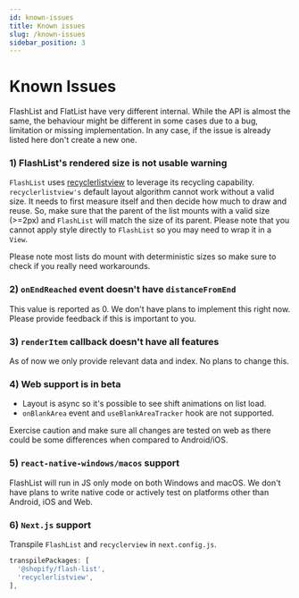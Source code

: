 ```yaml
---
id: known-issues
title: Known issues
slug: /known-issues
sidebar_position: 3
---
```


# Known Issues

FlashList and FlatList have very different internal. While the API is almost the same, the behaviour might be different in some cases due to a bug, limitation or missing implementation. In any case, if the issue is already listed here don't create a new one.

### 1) FlashList's rendered size is not usable warning

`FlashList` uses [recyclerlistview](https://github.com/Flipkart/recyclerlistview) to leverage its recycling capability. `recyclerlistview's` default layout algorithm cannot work without a valid size. It needs to first measure itself and then decide how much to draw and reuse. So, make sure that the parent of the list mounts with a valid size (>=2px) and `FlashList` will match the size of its parent. Please note that you cannot apply style directly to `FlashList` so you may need to wrap it in a `View`.

Please note most lists do mount with deterministic sizes so make sure to check if you really need workarounds.

### 2) `onEndReached` event doesn't have `distanceFromEnd`

This value is reported as 0. We don't have plans to implement this right now. Please provide feedback if this is important to you.

### 3) `renderItem` callback doesn't have all features

As of now we only provide relevant data and index. No plans to change this.

### 4) Web support is in beta

- Layout is async so it's possible to see shift animations on list load.
- `onBlankArea` event and `useBlankAreaTracker` hook are not supported.

Exercise caution and make sure all changes are tested on web as there could be some differences when compared to Android/iOS.

### 5) `react-native-windows/macos` support

FlashList will run in JS only mode on both Windows and macOS. We don't have plans to write native code or actively test on platforms other than Android, iOS and Web.

### 6) `Next.js` support

Transpile `FlashList` and `recyclerview` in `next.config.js`.

```js
transpilePackages: [
  '@shopify/flash-list',
  'recyclerlistview',
],
```
